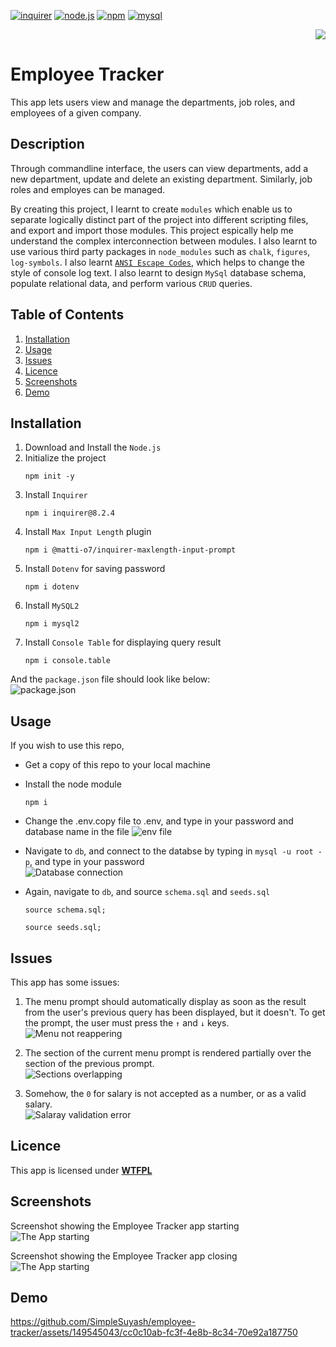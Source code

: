
[![inquirer](https://img.shields.io/badge/inquirer-blue?style=for-the-badge&logo=npm&logoColor=white&labelColor=red)](https://www.npmjs.com/package/inquirer) [![node.js](https://img.shields.io/badge/Node.js-blue?style=for-the-badge&logo=Node.js&logoColor=white&labelColor=red)](https://nodejs.org/en) [![npm](https://img.shields.io/badge/npm-blue?style=for-the-badge&logo=npm&logoColor=white&labelColor=red)](https://www.npmjs.com/) [![mysql](https://img.shields.io/badge/mysql-blue?style=for-the-badge&logo=mysql&logoColor=white&labelColor=red)](https://www.mysql.com/)


<div align="right"> 
<a href= "http://www.wtfpl.net/about/"><img src = "https://img.shields.io/badge/License-WTFPL-brightgreen.svg"></a>
</div>

# Employee Tracker    

This app lets users view and manage the departments, job roles, and employees of a given company.

##  Description

Through commandline interface, the users can view departments, add a new department, update and delete an existing department. Similarly, job roles and employes can be managed. 

By creating this project, I learnt to create `modules` which enable us to separate logically distinct part of the project into different scripting files, and export and import those modules. This project espically help me understand the complex interconnection between modules. I also learnt to use various third party packages in `node_modules` such as `chalk`, `figures`, `log-symbols`. I also learnt [`ANSI Escape Codes`](https://gist.github.com/fnky/458719343aabd01cfb17a3a4f7296797), which helps to change the style of console log text. I also learnt to design `MySql` database schema, populate relational data, and perform various `CRUD` queries.


## Table of Contents

1. [Installation](#installation)
1. [Usage](#usage)
1. [Issues](#issues)
1. [Licence](#licence)
1. [Screenshots](#screenshots)
1. [Demo](#demo)


## Installation 

1. Download and Install the `Node.js` 
1. Initialize the project 
    ```       
    npm init -y
    ```
1. Install `Inquirer`
    ```
    npm i inquirer@8.2.4
    ```
1. Install `Max Input Length` plugin
    ```
    npm i @matti-o7/inquirer-maxlength-input-prompt
    ```
1. Install `Dotenv` for saving password 
    ```
    npm i dotenv
    ```
1. Install `MySQL2` 
    ```
    npm i mysql2
    ```
1. Install `Console Table` for displaying query result
    ```
    npm i console.table
    ```
And the `package.json` file should look like below:              
![package.json](./assets/screenshots/package.png)

## Usage
If you wish to use this repo,
- Get a copy of this repo to your local machine
- Install the node module
    ```
    npm i
    ```
- Change the .env.copy file to .env, and type in your password and database name in the file
![env file](./assets/screenshots/env.png)     

- Navigate to `db`, and connect to the databse by typing in `mysql -u root -p`, and type in your password   
![Database connection](./assets/screenshots/connection.png)

- Again, navigate to `db`, and source `schema.sql` and `seeds.sql`
    ```
    source schema.sql;
    ```
    ```
    source seeds.sql;
    ```
## Issues
This app has some issues:          

1. The menu prompt should automatically display as soon as the result from the user's previous query has been displayed, but it doesn't. To get the prompt, the user must press the `↑` and `↓` keys.             
![Menu not reappering](./assets/screenshots/menu%20not%20appering.png)             

1. The section of the current menu prompt is rendered partially over the section of the previous prompt.                 
![Sections overlapping](./assets/screenshots/sections%20overlapping.png)        

1. Somehow, the `0` for salary is not accepted as a number, or as a valid salary.              
![Salaray validation error](./assets/screenshots/validation%20error.png)      

## Licence

This app is licensed under [**WTFPL**](http://www.wtfpl.net/about/)

## Screenshots

Screenshot showing the Employee Tracker app starting         
![The App starting](./assets/screenshots/app%20starting.png)

Screenshot showing the Employee Tracker app closing        
![The App starting](./assets/screenshots/app%20closing.png)

## Demo
https://github.com/SimpleSuyash/employee-tracker/assets/149545043/cc0c10ab-fc3f-4e8b-8c34-70e92a187750